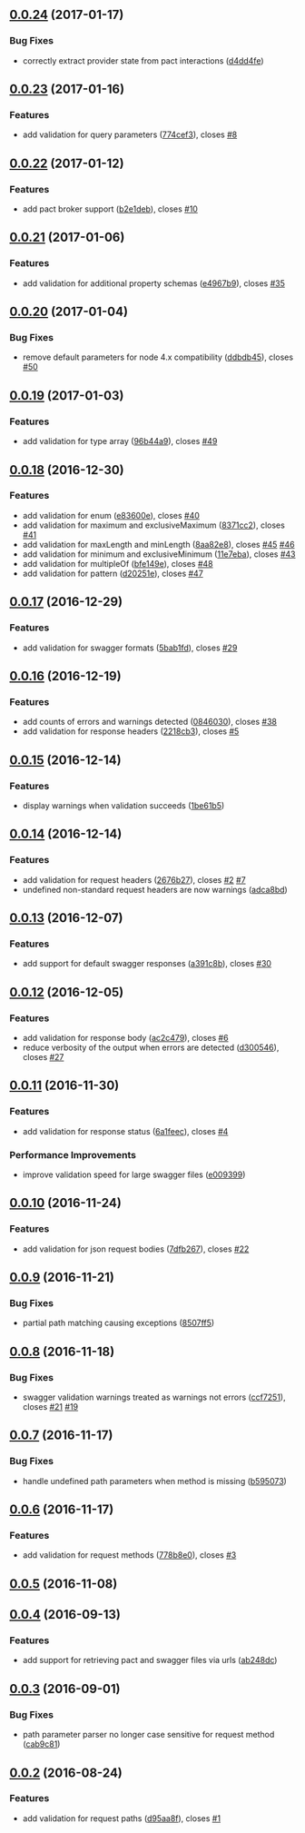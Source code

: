 <a name="0.0.24"></a>
## [0.0.24](https://bitbucket.org/atlassian/swagger-pact-validator/compare/0.0.23...v0.0.24) (2017-01-17)


### Bug Fixes

* correctly extract provider state from pact interactions ([d4dd4fe](https://bitbucket.org/atlassian/swagger-pact-validator/commits/d4dd4fe))



<a name="0.0.23"></a>
## [0.0.23](https://bitbucket.org/atlassian/swagger-pact-validator/compare/0.0.22...v0.0.23) (2017-01-16)


### Features

* add validation for query parameters ([774cef3](https://bitbucket.org/atlassian/swagger-pact-validator/commits/774cef3)), closes [#8](https://bitbucket.org/atlassian/swagger-pact-validator/issue/8)



<a name="0.0.22"></a>
## [0.0.22](https://bitbucket.org/atlassian/swagger-pact-validator/compare/0.0.21...v0.0.22) (2017-01-12)


### Features

* add pact broker support ([b2e1deb](https://bitbucket.org/atlassian/swagger-pact-validator/commits/b2e1deb)), closes [#10](https://bitbucket.org/atlassian/swagger-pact-validator/issue/10)



<a name="0.0.21"></a>
## [0.0.21](https://bitbucket.org/atlassian/swagger-pact-validator/compare/0.0.20...v0.0.21) (2017-01-06)


### Features

* add validation for additional property schemas ([e4967b9](https://bitbucket.org/atlassian/swagger-pact-validator/commits/e4967b9)), closes [#35](https://bitbucket.org/atlassian/swagger-pact-validator/issue/35)



<a name="0.0.20"></a>
## [0.0.20](https://bitbucket.org/atlassian/swagger-pact-validator/compare/0.0.19...v0.0.20) (2017-01-04)


### Bug Fixes

* remove default parameters for node 4.x compatibility ([ddbdb45](https://bitbucket.org/atlassian/swagger-pact-validator/commits/ddbdb45)), closes [#50](https://bitbucket.org/atlassian/swagger-pact-validator/issue/50)



<a name="0.0.19"></a>
## [0.0.19](https://bitbucket.org/atlassian/swagger-pact-validator/compare/0.0.18...v0.0.19) (2017-01-03)


### Features

* add validation for type array ([96b44a9](https://bitbucket.org/atlassian/swagger-pact-validator/commits/96b44a9)), closes [#49](https://bitbucket.org/atlassian/swagger-pact-validator/issue/49)



<a name="0.0.18"></a>
## [0.0.18](https://bitbucket.org/atlassian/swagger-pact-validator/compare/0.0.17...v0.0.18) (2016-12-30)


### Features

* add validation for enum ([e83600e](https://bitbucket.org/atlassian/swagger-pact-validator/commits/e83600e)), closes [#40](https://bitbucket.org/atlassian/swagger-pact-validator/issue/40)
* add validation for maximum and exclusiveMaximum ([8371cc2](https://bitbucket.org/atlassian/swagger-pact-validator/commits/8371cc2)), closes [#41](https://bitbucket.org/atlassian/swagger-pact-validator/issue/41)
* add validation for maxLength and minLength ([8aa82e8](https://bitbucket.org/atlassian/swagger-pact-validator/commits/8aa82e8)), closes [#45](https://bitbucket.org/atlassian/swagger-pact-validator/issue/45) [#46](https://bitbucket.org/atlassian/swagger-pact-validator/issue/46)
* add validation for minimum and exclusiveMinimum ([11e7eba](https://bitbucket.org/atlassian/swagger-pact-validator/commits/11e7eba)), closes [#43](https://bitbucket.org/atlassian/swagger-pact-validator/issue/43)
* add validation for multipleOf ([bfe149e](https://bitbucket.org/atlassian/swagger-pact-validator/commits/bfe149e)), closes [#48](https://bitbucket.org/atlassian/swagger-pact-validator/issue/48)
* add validation for pattern ([d20251e](https://bitbucket.org/atlassian/swagger-pact-validator/commits/d20251e)), closes [#47](https://bitbucket.org/atlassian/swagger-pact-validator/issue/47)



<a name="0.0.17"></a>
## [0.0.17](https://bitbucket.org/atlassian/swagger-pact-validator/compare/0.0.16...v0.0.17) (2016-12-29)


### Features

* add validation for swagger formats ([5bab1fd](https://bitbucket.org/atlassian/swagger-pact-validator/commits/5bab1fd)), closes [#29](https://bitbucket.org/atlassian/swagger-pact-validator/issue/29)



<a name="0.0.16"></a>
## [0.0.16](https://bitbucket.org/atlassian/swagger-pact-validator/compare/0.0.15...v0.0.16) (2016-12-19)


### Features

* add counts of errors and warnings detected ([0846030](https://bitbucket.org/atlassian/swagger-pact-validator/commits/0846030)), closes [#38](https://bitbucket.org/atlassian/swagger-pact-validator/issue/38)
* add validation for response headers ([2218cb3](https://bitbucket.org/atlassian/swagger-pact-validator/commits/2218cb3)), closes [#5](https://bitbucket.org/atlassian/swagger-pact-validator/issue/5)



<a name="0.0.15"></a>
## [0.0.15](https://bitbucket.org/atlassian/swagger-pact-validator/compare/0.0.14...v0.0.15) (2016-12-14)


### Features

* display warnings when validation succeeds ([1be61b5](https://bitbucket.org/atlassian/swagger-pact-validator/commits/1be61b5))



<a name="0.0.14"></a>
## [0.0.14](https://bitbucket.org/atlassian/swagger-pact-validator/compare/0.0.13...v0.0.14) (2016-12-14)


### Features

* add validation for request headers ([2676b27](https://bitbucket.org/atlassian/swagger-pact-validator/commits/2676b27)), closes [#2](https://bitbucket.org/atlassian/swagger-pact-validator/issue/2) [#7](https://bitbucket.org/atlassian/swagger-pact-validator/issue/7)
* undefined non-standard request headers are now warnings ([adca8bd](https://bitbucket.org/atlassian/swagger-pact-validator/commits/adca8bd))



<a name="0.0.13"></a>
## [0.0.13](https://bitbucket.org/atlassian/swagger-pact-validator/compare/0.0.12...v0.0.13) (2016-12-07)


### Features

* add support for default swagger responses ([a391c8b](https://bitbucket.org/atlassian/swagger-pact-validator/commits/a391c8b)), closes [#30](https://bitbucket.org/atlassian/swagger-pact-validator/issue/30)



<a name="0.0.12"></a>
## [0.0.12](https://bitbucket.org/atlassian/swagger-pact-validator/compare/0.0.11...v0.0.12) (2016-12-05)


### Features

* add validation for response body ([ac2c479](https://bitbucket.org/atlassian/swagger-pact-validator/commits/ac2c479)), closes [#6](https://bitbucket.org/atlassian/swagger-pact-validator/issue/6)
* reduce verbosity of the output when errors are detected ([d300546](https://bitbucket.org/atlassian/swagger-pact-validator/commits/d300546)), closes [#27](https://bitbucket.org/atlassian/swagger-pact-validator/issue/27)



<a name="0.0.11"></a>
## [0.0.11](https://bitbucket.org/atlassian/swagger-pact-validator/compare/0.0.10...v0.0.11) (2016-11-30)


### Features

* add validation for response status ([6a1feec](https://bitbucket.org/atlassian/swagger-pact-validator/commits/6a1feec)), closes [#4](https://bitbucket.org/atlassian/swagger-pact-validator/issue/4)


### Performance Improvements

* improve validation speed for large swagger files ([e009399](https://bitbucket.org/atlassian/swagger-pact-validator/commits/e009399))



<a name="0.0.10"></a>
## [0.0.10](https://bitbucket.org/atlassian/swagger-pact-validator/compare/0.0.9...v0.0.10) (2016-11-24)


### Features

* add validation for json request bodies ([7dfb267](https://bitbucket.org/atlassian/swagger-pact-validator/commits/7dfb267)), closes [#22](https://bitbucket.org/atlassian/swagger-pact-validator/issue/22)



<a name="0.0.9"></a>
## [0.0.9](https://bitbucket.org/atlassian/swagger-pact-validator/compare/0.0.8...v0.0.9) (2016-11-21)


### Bug Fixes

* partial path matching causing exceptions ([8507ff5](https://bitbucket.org/atlassian/swagger-pact-validator/commits/8507ff5))



<a name="0.0.8"></a>
## [0.0.8](https://bitbucket.org/atlassian/swagger-pact-validator/compare/0.0.7...v0.0.8) (2016-11-18)


### Bug Fixes

* swagger validation warnings treated as warnings not errors ([ccf7251](https://bitbucket.org/atlassian/swagger-pact-validator/commits/ccf7251)), closes [#21](https://bitbucket.org/atlassian/swagger-pact-validator/issue/21) [#19](https://bitbucket.org/atlassian/swagger-pact-validator/issue/19)



<a name="0.0.7"></a>
## [0.0.7](https://bitbucket.org/atlassian/swagger-pact-validator/compare/0.0.6...v0.0.7) (2016-11-17)


### Bug Fixes

* handle undefined path parameters when method is missing ([b595073](https://bitbucket.org/atlassian/swagger-pact-validator/commits/b595073))



<a name="0.0.6"></a>
## [0.0.6](https://bitbucket.org/atlassian/swagger-pact-validator/compare/0.0.5...v0.0.6) (2016-11-17)


### Features

* add validation for request methods ([778b8e0](https://bitbucket.org/atlassian/swagger-pact-validator/commits/778b8e0)), closes [#3](https://bitbucket.org/atlassian/swagger-pact-validator/issue/3)



<a name="0.0.5"></a>
## [0.0.5](https://bitbucket.org/atlassian/swagger-pact-validator/compare/0.0.4...v0.0.5) (2016-11-08)



<a name="0.0.4"></a>
## [0.0.4](https://bitbucket.org/atlassian/swagger-pact-validator/compare/0.0.3...v0.0.4) (2016-09-13)


### Features

* add support for retrieving pact and swagger files via urls ([ab248dc](https://bitbucket.org/atlassian/swagger-pact-validator/commits/ab248dc))



<a name="0.0.3"></a>
## [0.0.3](https://bitbucket.org/atlassian/swagger-pact-validator/compare/0.0.2...v0.0.3) (2016-09-01)


### Bug Fixes

* path parameter parser no longer case sensitive for request method ([cab9c81](https://bitbucket.org/atlassian/swagger-pact-validator/commits/cab9c81))



<a name="0.0.2"></a>
## [0.0.2](https://bitbucket.org/atlassian/swagger-pact-validator/compare/0.0.1...v0.0.2) (2016-08-24)


### Features

* add validation for request paths ([d95aa8f](https://bitbucket.org/atlassian/swagger-pact-validator/commits/d95aa8f)), closes [#1](https://bitbucket.org/atlassian/swagger-pact-validator/issue/1)




